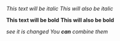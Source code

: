 *This text will be italic*
_This will also be italic_

**This text will be bold**
__This will also be bold__

_see it is changed_
_You **can** combine them_
